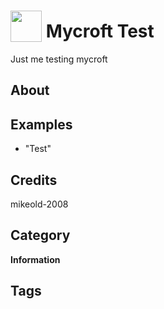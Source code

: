 # <img src="https://raw.githack.com/FortAwesome/Font-Awesome/master/svgs/solid/lightbulb.svg" card_color="#22A7F0" width="50" height="50" style="vertical-align:bottom"/> Mycroft Test
Just me testing mycroft

## About


## Examples
* "Test"

## Credits
mikeold-2008

## Category
**Information**

## Tags

